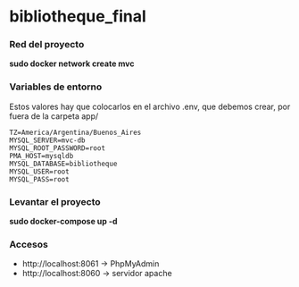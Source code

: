 # bibliotheque_final

### Red del proyecto

**sudo docker network create mvc**

### Variables de entorno

Estos valores hay que colocarlos en el archivo .env, que debemos crear, por fuera de la carpeta app/

```
TZ=America/Argentina/Buenos_Aires
MYSQL_SERVER=mvc-db
MYSQL_ROOT_PASSWORD=root
PMA_HOST=mysqldb
MYSQL_DATABASE=bibliotheque
MYSQL_USER=root
MYSQL_PASS=root
```

### Levantar el proyecto

**sudo docker-compose up -d**

### Accesos

- http://localhost:8061 -> PhpMyAdmin
- http://localhost:8060 -> servidor apache
